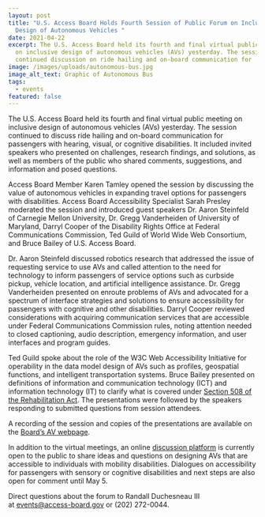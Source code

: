 ```yaml
---
layout: post
title: "U.S. Access Board Holds Fourth Session of Public Forum on Inclusive
  Design of Autonomous Vehicles "
date: 2021-04-22
excerpt: The U.S. Access Board held its fourth and final virtual public meeting
  on inclusive design of autonomous vehicles (AVs) yesterday. The session
  continued discussion on ride hailing and on-board communication for . . .
image: /images/uploads/autonomous-bus.jpg
image_alt_text: Graphic of Autonomous Bus
tags:
  - events
featured: false
---
```

The U.S. Access Board held its fourth and final virtual public meeting on inclusive design of autonomous vehicles (AVs) yesterday. The session continued to discuss ride hailing and on-board communication for passengers with hearing, visual, or cognitive disabilities. It included invited speakers who presented on challenges, research findings, and solutions, as well as members of the public who shared comments, suggestions, and information and posed questions. 

Access Board Member Karen Tamley opened the session by discussing the value of autonomous vehicles in expanding travel options for passengers with disabilities. Access Board Accessibility Specialist Sarah Presley moderated the session and introduced guest speakers Dr. Aaron Steinfeld of Carnegie Mellon University, Dr. Gregg Vanderheiden of University of Maryland, Darryl Cooper of the Disability Rights Office at Federal Communications Commission, Ted Guild of World Wide Web Consortium, and Bruce Bailey of U.S. Access Board. 

Dr. Aaron Steinfeld discussed robotics research that addressed the issue of requesting service to use AVs and called attention to the need for technology to inform passengers of service options such as curbside pickup, vehicle location, and artificial intelligence assistance. Dr. Gregg Vanderheiden presented on enroute problems of AVs and advocated for a spectrum of interface strategies and solutions to ensure accessibility for passengers with cognitive and other disabilities. Darryl Cooper reviewed considerations with acquiring communication services that are accessible under Federal Communications Commission rules, noting attention needed to closed captioning, audio description, emergency information, and user interfaces and program guides.  

Ted Guild spoke about the role of the W3C Web Accessibility Initiative for operability in the data model design of AVs such as profiles, geospatial functions, and intelligent transportation systems. Bruce Bailey presented on definitions of information and communication technology (ICT) and information technology (IT) to clarify what is covered under [Section 508 of the Rehabilitation Act](https://www.access-board.gov/ict/). The presentations were followed by the speakers responding to submitted questions from session attendees.

A recording of the session and copies of the presentations are available on the [Board’s AV webpage](https://www.access-board.gov/av/).  

In addition to the virtual meetings, an online [discussion platform](https://transportationinnovation.ideascale.com/) is currently open to the public to share ideas and questions on designing AVs that are accessible to individuals with mobility disabilities. Dialogues on accessibility for passengers with sensory or cognitive disabilities and next steps are also open for comment until May 5. 

Direct questions about the forum to Randall Duchesneau III at [events@access-board.gov](mailto:%20events@access-board.gov) or (202) 272-0044.
